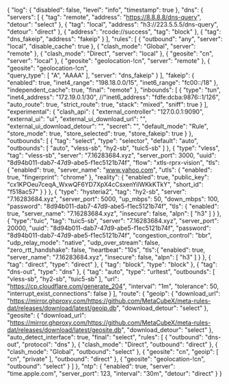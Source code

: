 {
  "log": {
    "disabled": false,
    "level": "info",
    "timestamp": true
  },
    "dns": {
        "servers": [
            {
                "tag": "remote",
                "address": "https://8.8.8.8/dns-query",             
                "detour": "select"
            },
            {
                "tag": "local",
                "address": "h3://223.5.5.5/dns-query",
                "detour": "direct"
            },
            {
                "address": "rcode://success",
                "tag": "block"
            },
            {
                "tag": "dns_fakeip",
                "address": "fakeip"
            }
        ],
        "rules": [
            {
                "outbound": "any",
                "server": "local",
                "disable_cache": true
            },
            {
                "clash_mode": "Global",
                "server": "remote"
            },
            {
                "clash_mode": "Direct",
                "server": "local"
            },
            {
                "geosite": "cn",
                "server": "local"
            },
            {
                "geosite": "geolocation-!cn",
                "server": "remote"
            },
             {
                "geosite": "geolocation-!cn",             
                "query_type": [
                    "A",
                    "AAAA"
                ],
                "server": "dns_fakeip"
            }
          ],
           "fakeip": {
           "enabled": true,
           "inet4_range": "198.18.0.0/15",
           "inet6_range": "fc00::/18"
         },
          "independent_cache": true,
          "final": "remote"
        },
      "inbounds": [
    {
      "type": "tun",
      "inet4_address": "172.19.0.1/30",
      //"inet6_address": "fdfe:dcba:9876::1/126",
      "auto_route": true,
      "strict_route": true,
      "stack": "mixed",
      "sniff": true
    }
  ],
  "experimental": {
    "clash_api": {
      "external_controller": "127.0.0.1:9090",
      "external_ui": "ui",
      "external_ui_download_url": "",
      "external_ui_download_detour": "",
      "secret": "",
      "default_mode": "Rule",
      "store_mode": true,
      "store_selected": true,
      "store_fakeip": true
    }
  },
  "outbounds": [
    {
      "tag": "select",
      "type": "selector",
      "default": "auto",
      "outbounds": [
        "auto",
        "vless-sb",
        "hy2-sb",
        "tuic5-sb"
      ]
    },
    {
      "type": "vless",
      "tag": "vless-sb",
      "server": "7.16283684.xyz",
      "server_port": 3000,
      "uuid": "8d94b011-dab7-47d9-abe5-f1ec5121b74f",
      "flow": "xtls-rprx-vision",
      "tls": {
        "enabled": true,
        "server_name": "www.yahoo.com",
        "utls": {
          "enabled": true,
          "fingerprint": "chrome"
        },
      "reality": {
          "enabled": true,
          "public_key": "cx1KPOeu7ceqA_WxwQF6YD7XpX4cCsxenYilWKkKTkY",
          "short_id": "f518ac57"
        }
      }
    },
  {
        "type": "hysteria2",
        "tag": "hy2-sb",
        "server": "7.16283684.xyz",
        "server_port": 5000,
        "up_mbps": 50, 
        "down_mbps": 100,
        "password": "8d94b011-dab7-47d9-abe5-f1ec5121b74f",
        "tls": {
            "enabled": true,
            "server_name": "7.16283684.xyz",
            "insecure": false,
            "alpn": [
                "h3"
            ]
        }
    },
        {
            "type":"tuic",
            "tag": "tuic5-sb",
            "server": "7.16283684.xyz",
            "server_port": 20000,
            "uuid": "8d94b011-dab7-47d9-abe5-f1ec5121b74f",
            "password": "8d94b011-dab7-47d9-abe5-f1ec5121b74f",
            "congestion_control": "bbr",
            "udp_relay_mode": "native",
            "udp_over_stream": false,
            "zero_rtt_handshake": false,
            "heartbeat": "10s",
            "tls":{
                "enabled": true,
                "server_name": "7.16283684.xyz",
                "insecure": false,
                "alpn": [
                    "h3"
                ]
            }
        },
    {
      "tag": "direct",
      "type": "direct"
    },
    {
      "tag": "block",
      "type": "block"
    },
    {
      "tag": "dns-out",
      "type": "dns"
    },
    {
      "tag": "auto",
      "type": "urltest",
      "outbounds": [
        "vless-sb",
        "hy2-sb",
        "tuic5-sb"
      ],
      "url": "https://cp.cloudflare.com/generate_204",
      "interval": "1m",
      "tolerance": 50,
      "interrupt_exist_connections": false
    }
  ],
  "route": {
      "geoip": {
      "download_url": "https://mirror.ghproxy.com/https://github.com/MetaCubeX/meta-rules-dat/releases/download/latest/geoip.db",
      "download_detour": "select"
    },
    "geosite": {
      "download_url": "https://mirror.ghproxy.com/https://github.com/MetaCubeX/meta-rules-dat/releases/download/latest/geosite.db",
      "download_detour": "select"
    },
    "auto_detect_interface": true,
    "final": "select",
    "rules": [
      {
        "outbound": "dns-out",
        "protocol": "dns"
      },
      {
        "clash_mode": "Direct",
        "outbound": "direct"
      },
      {
        "clash_mode": "Global",
        "outbound": "select"
      },
      {
        "geosite": "cn",
        "geoip": [
          "cn",
          "private"
        ],
        "outbound": "direct"
      },
      {
        "geosite": "geolocation-!cn",
        "outbound": "select"
      }
    ]
  },
    "ntp": {
    "enabled": true,
    "server": "time.apple.com",
    "server_port": 123,
    "interval": "30m",
    "detour": "direct"
  }
}

